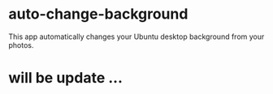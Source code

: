 # auto-change-background
This app automatically changes your Ubuntu desktop background from your photos.


# will be update ...
